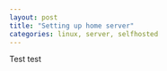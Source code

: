 ```yaml
---
layout: post
title: "Setting up home server"
categories: linux, server, selfhosted
---
```


Test test